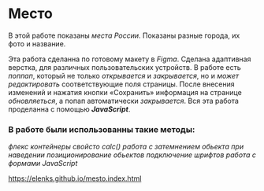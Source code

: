 # Место

В этой работе показаны *места России*.
Показаны разные города, их фото и название.

Эта работа сделанна по готовому макету  в *Figma*.
Сделана адаптивная верстка, для различных пользовательских
устройств.
В работе есть *поппап*, который не только *открывается* и *закрывается*, но и *может редактировать*
соответствующие поля страницы. После внесения изменений и нажатия кнопки
«Сохранить» информация на странице  *обновляеться*,
а попап автоматически *закрывается*. Вся эта работа проделанна с помощью ***JavaScript***.

### В работе  были использованны такие методы:
*флекс контейнеры*
*свойсто calc()*
*работа с затемнением обьекта при наведении*
*позиционирование обьектов*
*подключение шрифтов*
*работа с формами*
*JavaScript*

 https://elenks.github.io/mesto.index.html
